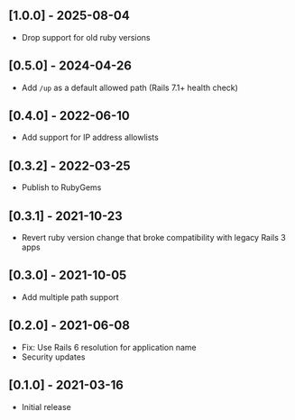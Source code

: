 ## [1.0.0] - 2025-08-04

- Drop support for old ruby versions

## [0.5.0] - 2024-04-26

- Add `/up` as a default allowed path (Rails 7.1+ health check)

## [0.4.0] - 2022-06-10

- Add support for IP address allowlists

## [0.3.2] - 2022-03-25

- Publish to RubyGems

## [0.3.1] - 2021-10-23

- Revert ruby version change that broke compatibility with legacy Rails 3 apps

## [0.3.0] - 2021-10-05

- Add multiple path support

## [0.2.0] - 2021-06-08

- Fix: Use Rails 6 resolution for application name
- Security updates

## [0.1.0] - 2021-03-16

- Initial release
